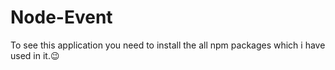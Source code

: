 # Node-Event
To see this application you need to install the all npm packages which i have used in it.😉
